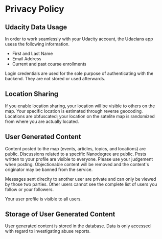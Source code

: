 # Privacy Policy

## Udacity Data Usage

In order to work seamlessly with your Udacity account, the Udacians app usess the following information.

- First and Last Name
- Email Address
- Current and past course enrollments

Login credentials are used for the sole purpose of authenticating with the backend. They are not stored or used afterwards.

## Location Sharing

If you enable location sharing, your location will be visible to others on the map. Your specific location is estimated through reverse geocoding. Locations are obfuscated; your location on the satelite map is randomized from where you are actually located.

## User Generated Content

Content posted to the map (events, articles, topics, and locations) are public. Discussions related to a specific Nanodegree are public. Posts written to your profile are visible to everyone. Please use your judgement when posting. Objectionable content will be removed and the content's originator may be banned from the service.

Messages sent direclty to another user are private and can only be viewed by those two parties. Other users cannot see the complete list of users you follow or your followers.

Your user profile is visible to all users.

## Storage of User Generated Content

User generated content is stored in the database. Data is only accessed with regard to investigating abuse reports.
